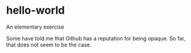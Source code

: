 # hello-world
An elementary exercise

Some have told me that Github has a reputation for being opaque. So far, that does not seem to be the case. 

